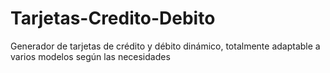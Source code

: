# Tarjetas-Credito-Debito
Generador de tarjetas de crédito y débito dinámico, totalmente adaptable a varios modelos según las necesidades
